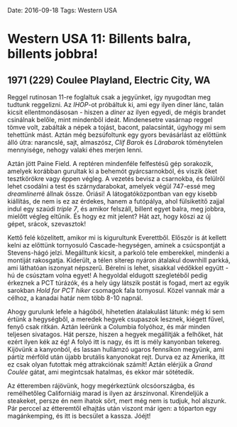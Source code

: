 Date: 2016-09-18
Tags: Western USA

# Western USA 11: Billents balra, billents jobbra!

## 1971 (229) Coulee Playland, Electric City, WA

Reggel rutinosan 11-re foglaltuk csak a jegyünket, így nyugodtan meg tudtunk reggelizni. Az *IHOP*-ot próbáltuk ki, ami egy ilyen diner lánc, talán kicsit ellentmondásosan - hiszen a *diner* az ilyen egyedi, de mégis brandet csinálnak belőle, mint mindenből ideát. Mindenesetre vasárnap reggel tömve volt, zabálták a népek a tojást, bacont, palacsintát, úgyhogy mi sem tehettünk mást. Aztán még bezsúfoltunk egy gyors bevásárlást az előttünk álló útra: narancslé, sajt, almaszósz, *Clif Bar*ok és *Lärabar*ok töménytelen mennyisége, nehogy valaki éhes merjen lenni.

Aztán jött Paine Field. A reptéren mindenféle felfestésű gép sorakozik, amelyek korábban gurultak ki a behemót gyárcsarnokból, és viszik őket tesztkörökre vagy éppen végleg. A vezetés bevisz a csarnokba, és felülről lehet csodálni a test és szárnydarabokat, amelyek végül 747-essé meg *dreamliner*ré állnak össze. Óriási! A látogatóközpontban van egy kisebb kiállítás, de nem is ez az érdekes, hanem a futópálya, ahol fülsiketítő zajjal indul egy szaúdi *triple 7*, és amikor felszáll, billent egyet balra, meg jobbra, mielőtt végleg eltűnik. És hogy ez mit jelent? Hát azt, hogy köszi az új gépet, srácok, szevasztok!

Kettő felé közelített, amikor mi is kigurultunk Everettből. Először is át kellett kelni az előttünk tornyosuló Cascade-hegységen, aminek a csúcspontját a Stevens-hágó jelzi. Megálltunk kicsit, a parkoló tele emberekkel, mindenki a montiját rakosgatja. Kiderült, a télen síterep nyáron átalakul downhill parkká, ami láthatóan iszonyat népszerű. Bérelni is lehet, sisakkal védőkkel együtt - hú de csúsztam volna egyet! A hegyoldal eldugott szegletéből pedig érkeznek a PCT túrázók, és a hely úgy látszik postát is fogad, mert az egyik sarokban *Hold for PCT hiker* csomagok fala tornyosul. Közel vannak már a célhoz, a kanadai határ nem több 8-10 napnál.

Ahogy gurulunk lefele a hágóból, hihetetlen átalakulást látunk: még ki sem értünk a hegységből, a meredek hegyek csupaszok lesznek, kiégett fűvel, fenyő csak ritkán. Aztán leérünk a Columbia folyóhoz, és már minden teljesen sivatagos. Hát persze, hiszen a hegyek megállítják a felhőket, hát ezért ilyen kék az ég! A folyó itt is nagy, és itt is mély kanyonban tekereg. Kijövünk a kanyonból, és lassan hullámzó ugaros fennsíkon megyünk, ami pártíz mérföld után újabb brutális kanyonokat rejt. Durva ez az Amerika, itt ez csak olyan futottak még attrakciónak számít! Aztán elérjük a *Grand Coulée* gátat, ami megintcsak hatalmas, és ekkor már sötétedik.

Az étteremben rájövünk, hogy megérkeztünk olcsóországba, és remélhetőleg Californiáig marad is ilyen az árszínvonal. Kirendeljük a steakeket, persze én nem ihatok sört, mert még nem is tudjuk, hol alszunk. Pár perccel az étteremtől elhajtás után viszont már igen: a tóparton egy magánkemping, és itt is becsület a kassza. Jóéjt!